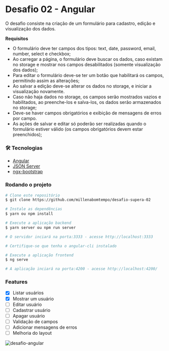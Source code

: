 # Desafio 02 - Angular

O desafio consiste na criação de um formulário para cadastro, edição e visualização dos dados.

**Requisitos**

- O formulário deve ter campos dos tipos: text, date, password, email, number, select e checkbox;
- Ao carregar a página, o formulário deve buscar os dados, caso existam no storage e mostrar nos campos desabilitados (somente visualização dos dados);
- Para editar o formulário deve-se ter um botão que habilitará os campos, permitindo assim as alterações;
- Ao salvar a edição deve-se alterar os dados no storage, e iniciar a visualização novamente.
- Caso não haja dados no storage, os campos serão mostrados vazios e habilitados, ao preenche-los e salva-los, os dados serão armazenados no storage;
- Deve-se haver campos obrigatórios e exibição de mensagens de erros por campo.
- As ações de salvar e editar só poderão ser realizadas quando o formulário estiver válido (os campos obrigatórios devem estar preenchidos);

### 🛠 Tecnologias
- [Angular](https://angular.io/)
- [JSON Server](https://www.npmjs.com/package/json-server)
- [ngx-bootstrap](https://valor-software.com/ngx-bootstrap/#/)

### Rodando o projeto

```bash
# Clone este repositório
$ git clone https://github.com/millenabomtempo/desafio-supera-02

# Instale as dependências
$ yarn ou npm install

# Execute a aplicação backend
$ yarn server ou npm run server

# O servidor inciará na porta:3333 - acesse http://localhost:3333

# Certifique-se que tenha o angular-cli instalado

# Execute a aplicação frontend
$ ng serve

# A aplicação inciará na porta:4200 - acesse http://localhost:4200/
```

### Features

- [x] Listar usuários
- [x] Mostrar um usuário
- [ ] Editar usuário
- [ ] Cadastrar usuário
- [ ] Apagar usuário
- [ ] Validação de campos
- [ ] Adicionar mensagens de erros
- [ ] Melhoria do layout

![desafio-angular](https://user-images.githubusercontent.com/47898033/163733284-5605a0ab-0f28-497b-91a8-c248aa6de2b1.jpeg)
